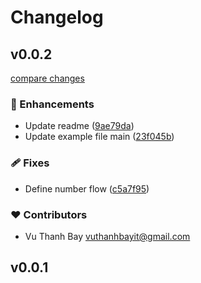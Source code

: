# Changelog


## v0.0.2

[compare changes](https://github.com/vuthanhbayit/vue-number-flow/compare/v0.0.1...v0.0.2)

### 🚀 Enhancements

- Update readme ([9ae79da](https://github.com/vuthanhbayit/vue-number-flow/commit/9ae79da))
- Update example file main ([23f045b](https://github.com/vuthanhbayit/vue-number-flow/commit/23f045b))

### 🩹 Fixes

- Define number flow ([c5a7f95](https://github.com/vuthanhbayit/vue-number-flow/commit/c5a7f95))

### ❤️ Contributors

- Vu Thanh Bay <vuthanhbayit@gmail.com>

## v0.0.1

